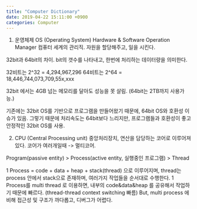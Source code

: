 ```yaml
---
title: "Computer Dictionary"
date: 2019-04-22 15:11:00 +0900
categories: Computer
---
```


1. 운영체제 OS (Operating System)
Hardware & Software Operation Manager
컴퓨터 세계의 관리직. 자원을 할당해주고, 일을 시킨다.

32bit과 64bit의 차이.
bit의 갯수를 나타내고, 한번에 처리하는 데이터량을 의미한다.

32비트는 2^32 = 4,294,967,296
64비트는 2^64 = 18,446,744,073,709,55x,xxx 

32bit 에서는 4GB 넘는 메모리를 달아도 성능을 못 살림. (64bit는 2TB까지 사용가능.)

기존에는 32bit OS를 기반으로 프로그램을 만들어왔기 때문에, 64bit OS와 호환성 이슈가 있음.
그렇기 때문에 처리속도는 64bit보다 느리지만, 프로그램들과 호환성이 좋고 안정적인 32bit OS를 사용.



2. CPU (Central Processing unit)
중앙처리장치, 연산을 담당하는 코어로 이루어져있다.
코어가 여러개일때 -> 멀티코어.

Program(passive entity) > Process(active entity, 실행중인 프로그램) > Thread

1 Process = code + data + heap + stack(thread) 으로 이루어지며,
thread는 process 안에서 stack으로 존재하며, 여러가지 작업들을 순서대로 수행한다. 
1 Process를 multi thread 로 이용하면, 내부의 code&data&heap 를 공유해서 작업하기 때문에 빠르다. 
(thread-thread context switching 빠름)
But, multi process 에 비해 접근성 및 구조가 까다롭고, 디버그가 어렵다.
